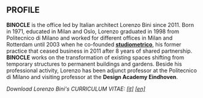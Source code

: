 ## PROFILE

**BINOCLE** is the office led by Italian architect Lorenzo Bini since 2011.
Born in 1971, educated in Milan and Oslo, Lorenzo graduated in 1998 from Politecnico di Milano and worked for different offices in Milan and Rotterdam until 2003 when he co-founded **[studiometrico](http://www.studiometrico.com/)**, his former practice that ceased business in 2011 after 8 years of shared partnership.
**BINOCLE** works on the transformation of existing spaces shifting from temporary structures to permanent buildings and gardens.
Beside his professional activity, Lorenzo has been adjunct professor at the Politecnico di Milano and visiting professor at the **Design Academy Eindhoven**.

_Download Lorenzo Bini's CURRICULUM VITAE: [[it]](/assets/pdf/LOREBINI-CV-IT.pdf)  [[en]](/assets//pdf/LOREBINI-CV-EN.pdf)_
